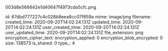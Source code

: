 003d8e566642e1d40647f4973cda5cfc.png

id: 67dbd777227c4c028b8eea8cc07f859a
mime: image/png
filename: 
created_time: 2020-09-20T14:02:24.131Z
updated_time: 2020-09-20T14:02:24.131Z
user_created_time: 2020-09-20T14:02:24.131Z
user_updated_time: 2020-09-20T14:02:24.131Z
file_extension: png
encryption_cipher_text: 
encryption_applied: 0
encryption_blob_encrypted: 0
size: 138573
is_shared: 0
type_: 4